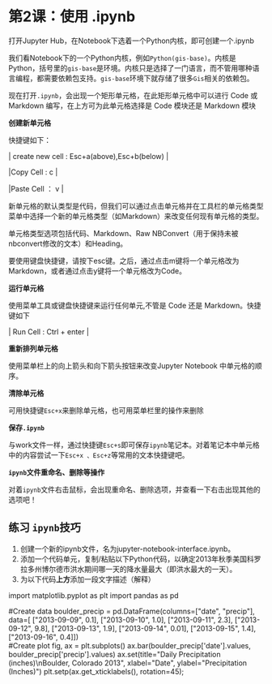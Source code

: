 # 第2课：使用 .ipynb 

打开Jupyter Hub，在Notebook下选着一个Python内核，即可创建一个.ipynb

我们看Notebook下的一个Python内核，例如`Python(gis-base)`。内核是Python，括号里的`gis-base`是环境。内核只是选择了一门语言，而不管用哪种语言编程，都需要依赖包支持。`gis-base`环境下就存储了很多`Gis`相关的依赖包。

现在打开`.ipynb`，会出现一个矩形单元格，在此矩形单元格中可以进行 Code 或 Markdown 编写，在上方可为此单元格选择是 Code 模块还是 Markdown 模块

**创建新单元格**

快捷键如下：

| create new cell : Esc+a(above),Esc+b(below) |

|Copy Cell : c |

|Paste Cell ： v |

新单元格的默认类型是代码，但我们可以通过点击单元格并在工具栏的单元格类型菜单中选择一个新的单元格类型（如Markdown）来改变任何现有单元格的类型。

单元格类型选项包括代码、Markdown、Raw NBConvert（用于保持未被nbconvert修改的文本）和Heading。

要使用键盘快捷键，请按下esc键。之后，通过点击m键将一个单元格改为Markdown，或者通过点击y键将一个单元格改为Code。

**运行单元格**

使用菜单工具或键盘快捷键来运行任何单元,不管是 Code 还是 Markdown。快捷键如下

| Run Cell : Ctrl + enter |

**重新排列单元格**

使用菜单栏上的向上箭头和向下箭头按钮来改变Jupyter Notebook 中单元格的顺序。

**清除单元格**

可用快捷键`Esc+x`来删除单元格，也可用菜单栏里的操作来删除

**保存`.ipynb`**

与work文件一样，通过快捷键`Esc+s`即可保存`ipynb`笔记本。对着笔记本中单元格中的内容尝试一下`Esc+x 、Esc+z`等常用的文本快捷键吧。

**`ipynb`文件重命名、删除等操作**

对着`ipynb`文件右击鼠标，会出现重命名、删除选项，并查看一下右击出现其他的选项吧！

## 练习 `ipynb`技巧

1. 创建一个新的ipynb文件，名为jupyter-notebook-interface.ipynb。
2. 添加一个代码单元，复制/粘贴以下Python代码，以确定2013年秋季美国科罗拉多州博尔德市洪水期间哪一天的降水量最大（即洪水最大的一天）。
3. 为以下代码**上方**添加一段文字描述（解释）

import matplotlib.pyplot as plt
import pandas as pd

#Create data
boulder_precip = pd.DataFrame(columns=["date", "precip"], 
                              data=[
                                  ["2013-09-09", 0.1], ["2013-09-10", 1.0], 
                                  ["2013-09-11", 2.3], ["2013-09-12", 9.8], ["2013-09-13", 1.9],
                                  ["2013-09-14", 0.01], ["2013-09-15", 1.4], ["2013-09-16", 0.4]])      
#Create plot
fig, ax = plt.subplots()
ax.bar(boulder_precip['date'].values, boulder_precip['precip'].values)
ax.set(title="Daily Precipitation (inches)\nBoulder, Colorado 2013", 
       xlabel="Date", ylabel="Precipitation (Inches)")
plt.setp(ax.get_xticklabels(), rotation=45);
